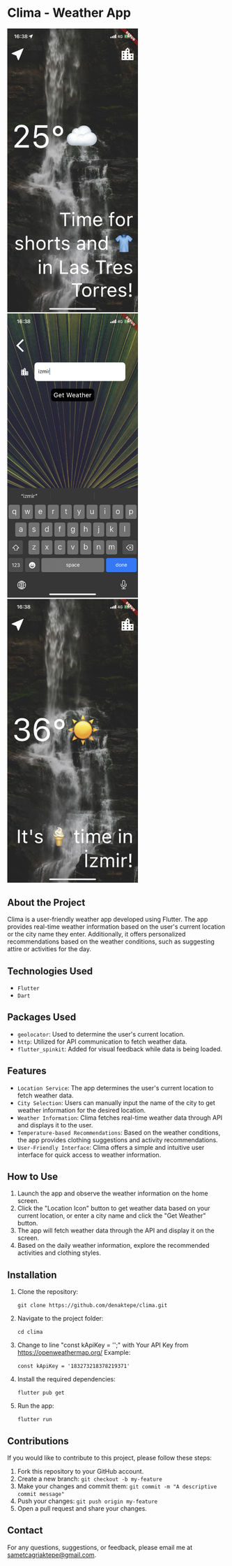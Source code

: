 # Clima - Weather App

<p>
  <img src="./screenshots/location-screen-1.PNG" alt="Location Screen 1" width="300">
  <img src="./screenshots/city-screen.PNG" alt="City Screen" width="300">
  <img src="./screenshots/location-screen-2.PNG" alt="Location Screen 2" width="300">
</p>

## About the Project

Clima is a user-friendly weather app developed using Flutter. The app provides real-time weather information based on the user's current location or the city name they enter. Additionally, it offers personalized recommendations based on the weather conditions, such as suggesting attire or activities for the day.

## Technologies Used 

- `Flutter`
- `Dart`

## Packages Used 

- `geolocator`: Used to determine the user's current location.
- `http`: Utilized for API communication to fetch weather data.
- `flutter_spinkit`: Added for visual feedback while data is being loaded.

## Features

- `Location Service`: The app determines the user's current location to fetch weather data.
- `City Selection`: Users can manually input the name of the city to get weather information for the desired location.
- `Weather Information`: Clima fetches real-time weather data through API and displays it to the user.
- `Temperature-based Recommendations`: Based on the weather conditions, the app provides clothing suggestions and activity recommendations.
- `User-Friendly Interface`: Clima offers a simple and intuitive user interface for quick access to weather information.

## How to Use

1. Launch the app and observe the weather information on the home screen.
2. Click the "Location Icon" button to get weather data based on your current location, or enter a city name and click the "Get Weather" button.
3. The app will fetch weather data through the API and display it on the screen.
4. Based on the daily weather information, explore the recommended activities and clothing styles.

## Installation

1. Clone the repository:
   ```
   git clone https://github.com/denaktepe/clima.git
   ```

2. Navigate to the project folder:
   ```
   cd clima
   ```
3. Change to line "const kApiKey = '';" with Your API Key from https://openweathermap.org/
   Example:
   ```
   const kApiKey = '183273218378219371'
   ```

5. Install the required dependencies:
   ```
   flutter pub get
   ```

6. Run the app:
   ```
   flutter run
   ```

## Contributions

If you would like to contribute to this project, please follow these steps:

1. Fork this repository to your GitHub account.
2. Create a new branch: `git checkout -b my-feature`
3. Make your changes and commit them: `git commit -m "A descriptive commit message"`
4. Push your changes: `git push origin my-feature`
5. Open a pull request and share your changes.

## Contact

For any questions, suggestions, or feedback, please email me at sametcagriaktepe@gmail.com.


   
